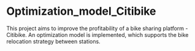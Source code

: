 # Optimization_model_Citibike
This project aims to improve the profitability of a bike sharing platform - Citibike. An optimization model is implemented, which supports the bike relocation strategy between stations. 
